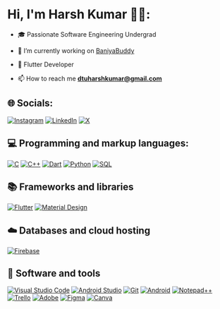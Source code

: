 # Hi, I'm Harsh Kumar 🧑‍💻:
- 🎓 Passionate Software Engineering Undergrad

- 🔭 I’m currently working on [BaniyaBuddy](https://github.com/hkumar23/baniyabuddy)

- 📱 Flutter Developer

- 📫 How to reach me **dtuharshkumar@gmail.com**


## 🌐 Socials:
[![Instagram](https://img.shields.io/badge/Instagram-%23E4405F.svg?logo=Instagram&logoColor=white)](https://instagram.com/https.hxrsh) [![LinkedIn](https://img.shields.io/badge/LinkedIn-%230077B5.svg?logo=linkedin&logoColor=white)](https://linkedin.com/in/harsh-kumar-38a14422a) [![X](https://img.shields.io/badge/X-black.svg?logo=X&logoColor=white)](https://x.com/hxrsh_kumar) 

## 💻 Programming and markup languages:
[![C](https://custom-icon-badges.herokuapp.com/badge/C-03599C.svg?logo=c-in-hexagon&logoColor=white)](https://github.com/hkumar23) [![C++](https://img.shields.io/badge/c++-%2300599C.svg?style=flat&logo=c%2B%2B&logoColor=white)](https://github.com/hkumar23) [![Dart](https://img.shields.io/badge/dart-%230175C2.svg?style=flat&logo=dart&logoColor=white)](https://github.com/hkumar23)
[![Python](https://img.shields.io/badge/python-3670A0?style=flat&logo=python&logoColor=ffdd54)](https://github.com/hkumar23) [![SQL](https://custom-icon-badges.herokuapp.com/badge/SQL-025E8C.svg?logo=database&logoColor=white)](https://github.com/hkumar23)
## 📚 Frameworks and libraries
[![Flutter](https://img.shields.io/badge/Flutter-%2302569B.svg?style=flat&logo=Flutter&logoColor=white)](https://github.com/hkumar23) [![Material Design](https://img.shields.io/badge/Material%20Design-0081CB.svg?logo=material-design&logoColor=white)](https://github.com/hkumar23)
## ☁️ Databases and cloud hosting
[![Firebase](https://img.shields.io/badge/firebase-%23039BE5.svg?style=flat&logo=firebase)](https://github.com/hkumar23)
## 🧰 Software and tools
[![Visual Studio Code](https://img.shields.io/badge/Visual%20Studio%20Code-0078d7.svg?logo=visual-studio-code&logoColor=white)](https://github.com/hkumar23)
[![Android Studio](https://img.shields.io/badge/Android%20Studio-008678.svg?logo=android-studio&logoColor=white)](https://github.com/hkumar23)
[![Git](https://img.shields.io/badge/Git-F05033.svg?logo=git&logoColor=white)](https://github.com/hkumar23)
[![Android](https://img.shields.io/badge/Android-3DDC84?logo=android&logoColor=white)](https://github.com/hkumar23)
[![Notepad++](https://img.shields.io/badge/-Notepad++-grey?logo=notepadplusplus&logoColor=white)](https://github.com/hkumar23)
[![Trello](https://img.shields.io/badge/Trello-327FC7.svg?logo=trello&logoColor=white)](https://github.com/hkumar23)
[![Adobe](https://img.shields.io/badge/adobe-%23FF0000.svg?style=flat&logo=adobe&logoColor=white)](https://github.com/hkumar23) [![Figma](https://img.shields.io/badge/figma-%23F24E1E.svg?style=flat&logo=figma&logoColor=white)](https://github.com/hkumar23) [![Canva](https://img.shields.io/badge/Canva-%2300C4CC.svg?style=flat&logo=Canva&logoColor=white)](https://github.com/hkumar23)
<!-- # 📊 GitHub Stats:
![](https://github-readme-stats.vercel.app/api?username=hkumar23&theme=dark&hide_border=false&include_all_commits=false&count_private=false)<br/>
![](https://github-readme-streak-stats.herokuapp.com/?user=hkumar23&theme=dark&hide_border=false)<br/>
![](https://github-readme-stats.vercel.app/api/top-langs/?username=hkumar23&theme=dark&hide_border=false&include_all_commits=false&count_private=false&layout=compact) -->

<!-- ### ✍️ Random Dev Quote
![](https://quotes-github-readme.vercel.app/api?type=vetical&theme=dark) -->

<!-- ### 🔝 Top Contributed Repo
![](https://github-contributor-stats.vercel.app/api?username=hkumar23&limit=5&theme=onedark&combine_all_yearly_contributions=true) -->

<!-- ### 😂 Random Dev Meme
<img src='https://randommeme-five.vercel.app/' style="height: 400px;"/> -->
